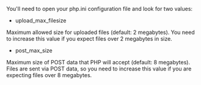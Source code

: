 You'll need to open your php.ini configuration file and look for two values:

- upload_max_filesize

Maximum allowed size for uploaded files (default: 2 megabytes).
You need to increase this value if you expect files over 2 megabytes in size.

- post_max_size

Maximum size of POST data that PHP will accept (default: 8 megabytes).
Files are sent via POST data, so you need to increase this value if you are
expecting files over 8 megabytes.
